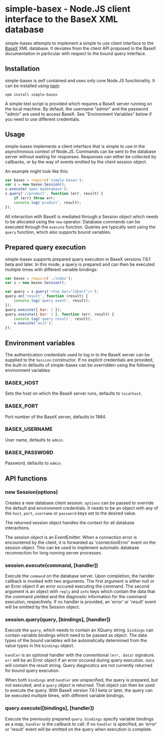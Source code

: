 # simple-basex - Node.JS client interface to the BaseX XML database

simple-basex attempts to implement a simple to use client interface to
the [BaseX](http://basex.org/) XML database.  It deviates from the
client API proposed in the BaseX documentation in particular with
respect to the bound query interface.

## Installation

simple-basex is self contained and uses only core Node.JS
functionality.  It can be installed using [npm](http://npmjs.org/):

`npm install simple-basex`

A simple test script is provided which requires a BaseX server running
on the local machine.  By default, the username "admin" and the
password "admin" are used to access BaseX.  See "Environment
Variables" below if you need to use different credentials.

## Usage

simple-basex implements a client interface that is simple to use in
the asynchronous context of Node.JS.  Commands can be sent to the
database server without waiting for responses.  Responses can either
be collected by callbacks, or by the way of events emitted by the
client session object.

An example might look like this:

```javascript
var basex = require('simple-basex');
var s = new basex.Session();
s.execute('open mydatabase');
s.query('//product', function (err, result) {
    if (err) throw err;
    console.log('product', result);
});
```

All interaction with BaseX is mediated through a Session object which
needs to be allocated using the `new` operator.  Database commands can
be executed through the `execute` function.  Queries are typically
sent using the `query` function, which also supports bound variables.

## Prepared query execution

simple-basex supports prepared query execution in BaseX versions 7.6.1
beta and later.  In this mode, a query is prepared and can then be
executed multiple times with different variable bindings:

```javascript
var basex = require('./index');
var s = new basex.Session();

var query = s.query('<foo bar="{$bar}"/>');
query.on('result', function (result) {
    console.log('query event', result);
});
query.execute({ bar: 1 });
query.execute({ bar: 2 }, function (err, result) {
    console.log('query result', result);
    s.execute('exit');
});
```

## Environment variables

The authentication credentials used to log in to the BaseX server can
be supplied to the `Session` constructor.  If no explicit credentials
are provided, the built-in defaults of simple-basex can be overridden
using the following environment variables:

### BASEX_HOST

Sets the host on which the BaseX server runs, defaults to `localhost`.

### BASEX_PORT

Port number of the BaseX server, defaults to 1984.

### BASEX_USERNAME

User name, defaults to `admin`.

### BASEX_PASSWORD

Password, defaults to `admin`.

## API functions

### new Session(options)

Creates a new database client session.  `options` can be passed to
override the default and environment credentials.  It needs to be an
object with any of the `host`, `port`, `username` or `password` keys
set to the desired value.

The returned session object handles the context for all database
interactions.

The session object is an EventEmitter.  When a connection error is
encountered by the client, it is forwarded as 'connectionError' event
on the session object.  This can be used to implement automatic
database reconnection for long running server processes.

### session.execute(command, [handler])

Execute the `command` on the database server.  Upon completion, the
handler callback is invoked with two arguments.  The first argument is
either null or an Error object if an error occured executing the
command.  The second argument is an object with `reply` and `info`
keys which contain the data that the command yielded and the
diagnostic information for the command execution, respectively.  If no
handler is provided, an 'error' or 'result' event will be emitted by
the Session object.

### session.query(query, [bindings], [handler])

Execute the `query`, which needs to contain an XQuery string.
`bindings` can contain variable bindings which need to be passed as
object.  The data types of the bound variables will be automatically
determined from the value types in the `bindings` object.

`handler` is an optional handler with the conventional `(err, data)`
signature.  `err` will be an Error object if an error occured during
query execution.  `data` will contain the result string.  Query
diagnostics are not currently returned for bound query execution.

When both `bindings` and `handler` are unspecified, the query is
prepared, but not executed, and a `query` object is returned.  That
object can then be used to execute the query.  With BaseX version
7.6.1 beta or later, the query can be executed multiple times, with
different variable bindings.

### query.execute([bindings], [handler])

Execute the previously prepared `query`.  `bindings` specify variable
bindings as a map, `handler` is the callback to call.  If no `handler`
is specified, an 'error' or 'result' event will be emitted on the
query when execution is complete.
